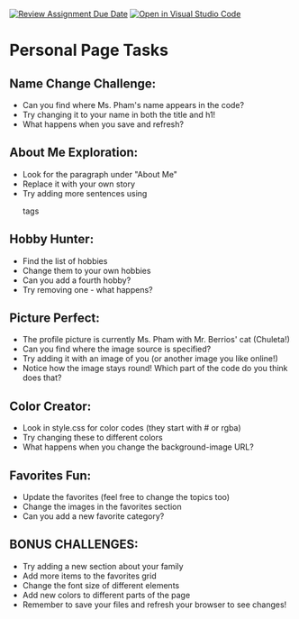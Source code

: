 [![Review Assignment Due Date](https://classroom.github.com/assets/deadline-readme-button-22041afd0340ce965d47ae6ef1cefeee28c7c493a6346c4f15d667ab976d596c.svg)](https://classroom.github.com/a/w1rWSH9X)
[![Open in Visual Studio Code](https://classroom.github.com/assets/open-in-vscode-2e0aaae1b6195c2367325f4f02e2d04e9abb55f0b24a779b69b11b9e10269abc.svg)](https://classroom.github.com/online_ide?assignment_repo_id=18566073&assignment_repo_type=AssignmentRepo)
# Personal Page Tasks
## Name Change Challenge:
- Can you find where Ms. Pham's name appears in the code?
- Try changing it to your name in both the title and h1!
- What happens when you save and refresh?
## About Me Exploration:
- Look for the paragraph under "About Me"
- Replace it with your own story
- Try adding more sentences using <p> tags
## Hobby Hunter:
- Find the list of hobbies
- Change them to your own hobbies
- Can you add a fourth hobby?
- Try removing one - what happens?
## Picture Perfect:
- The profile picture is currently Ms. Pham with Mr. Berrios' cat (Chuleta!)
- Can you find where the image source is specified?
- Try adding it with an image of you (or another image you like online!)
- Notice how the image stays round! Which part of the code do you think does that?
## Color Creator:
- Look in style.css for color codes (they start with # or rgba)
- Try changing these to different colors
- What happens when you change the background-image URL?
## Favorites Fun:
- Update the favorites (feel free to change the topics too)
- Change the images in the favorites section
- Can you add a new favorite category?

## BONUS CHALLENGES:
- Try adding a new section about your family
- Add more items to the favorites grid
- Change the font size of different elements
- Add new colors to different parts of the page
- Remember to save your files and refresh your browser to see changes!
